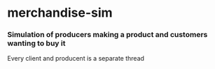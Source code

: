 # merchandise-sim
### Simulation of producers making a product and customers wanting to buy it
Every client and producent is a separate thread

